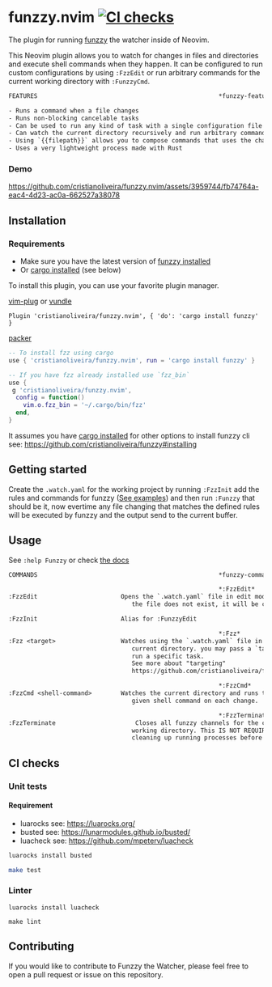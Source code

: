 # funzzy.nvim [![CI checks](https://github.com/cristianoliveira/funzzy.nvim/actions/workflows/on-push-main.yml/badge.svg)](https://github.com/cristianoliveira/funzzy.nvim/actions/workflows/on-push-main.yml)

The plugin for running [funzzy](https://github.com/cristianoliveira/funzzy) the watcher inside of Neovim. 

This Neovim plugin allows you to watch for changes in files and directories and execute shell commands when they happen. It can be configured to run custom configurations by using `:FzzEdit` or run arbitrary commands for the current working directory with `:FunzzyCmd`.

```txt
FEATURES                                                  *funzzy-features*

- Runs a command when a file changes
- Runs non-blocking cancelable tasks
- Can be used to run any kind of task with a single configuration file
- Can watch the current directory recursively and run arbitrary commands
- Using `{{filepath}}` allows you to compose commands that uses the changed file
- Uses a very lightweight process made with Rust

```
### Demo


https://github.com/cristianoliveira/funzzy.nvim/assets/3959744/fb74764a-eac4-4d23-ac0a-662527a38078


## Installation

### Requirements
 
 - Make sure you have the latest version of [funzzy installed](https://github.com/cristianoliveira/funzzy#installing) 
 - Or [cargo installed](https://doc.rust-lang.org/cargo/getting-started/installation.html) (see below)

To install this plugin, you can use your favorite plugin manager.

[vim-plug](https://github.com/junegunn/vim-plug) or [vundle](https://github.com/VundleVim/Vundle.vim)

```vim
Plugin 'cristianoliveira/funzzy.nvim', { 'do': 'cargo install funzzy' }
```

[packer](https://github.com/wbthomason/packer.nvim)

```lua
-- To install fzz using cargo
use { 'cristianoliveira/funzzy.nvim', run = 'cargo install funzzy' }

-- If you have fzz already installed use `fzz_bin`
use {
 g 'cristianoliveira/funzzy.nvim',
  config = function()
    vim.o.fzz_bin = '~/.cargo/bin/fzz'
  end,
}
```

It assumes you have [cargo installed](https://doc.rust-lang.org/cargo/getting-started/installation.html) for other options to install funzzy cli see: https://github.com/cristianoliveira/funzzy#installing

## Getting started

Create the `.watch.yaml` for the working project by running `:FzzInit` add the rules and commands for funzzy ([See examples](https://github.com/cristianoliveira/funzzy/tree/master/examples)) and then run `:Funzzy` that should be it, now evertime any file changing that matches the defined rules will be executed by funzzy and the output send to the current buffer.

## Usage

See `:help Funzzy` or check [the docs](https://github.com/cristianoliveira/funzzy.nvim/blob/main/doc/funzzy.txt)

```txt
COMMANDS                                                  *funzzy-commands*

                                                          *:FzzEdit*
:FzzEdit                       Opens the `.watch.yaml` file in edit mode. If
                                  the file does not exist, it will be created.

:FzzInit                       Alias for :FunzzyEdit

                                                          *:Fzz*
:Fzz <target>                  Watches using the `.watch.yaml` file in the
                                  current directory. you may pass a `target` to
                                  run a specific task.
                                  See more about "targeting"
                                  https://github.com/cristianoliveira/funzzy#running

                                                          *:FzzCmd*
:FzzCmd <shell-command>        Watches the current directory and runs the
                                  given shell command on each change.

                                                          *:FzzTerminate*
:FzzTerminate                      Closes all funzzy channels for the current
                                  working directory. This IS NOT REQUIRED for
                                  cleaning up running processes before exiting vim

```

## CI checks

### Unit tests

#### Requirement
 - luarocks see: https://luarocks.org/
 - busted see: https://lunarmodules.github.io/busted/
 - luacheck see: https://github.com/mpeterv/luacheck

```bash
luarocks install busted

make test
```

### Linter

```
luarocks install luacheck

make lint
```

## Contributing

If you would like to contribute to Funzzy the Watcher, please feel free to open a pull request or issue on this repository.

